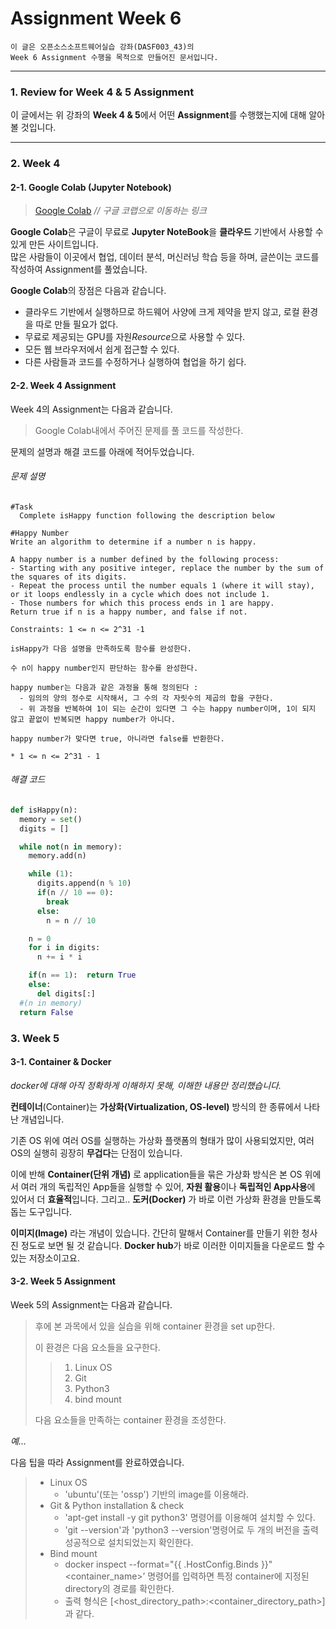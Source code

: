 # Assignment Week 6
```
이 글은 오픈소스소프트웨어실습 강좌(DASF003_43)의
Week 6 Assignment 수행을 목적으로 만들어진 문서입니다.
```
---
### 1. Review for Week 4 & 5 Assignment
이 글에서는 위 강좌의 **Week 4 & 5**에서
어떤 **Assignment**를 수행했는지에 대해 알아볼 것입니다.

---

### 2. Week 4
#### 2-1. Google Colab (Jupyter Notebook)
> [Google Colab](https://colab.research.google.com "Google Colab")      _// 구글 코랩으로 이동하는 링크_

**Google Colab**은 구글이 무료로 **Jupyter NoteBook**을 **클라우드** 기반에서 사용할 수 있게 만든 사이트입니다.
\
많은 사람들이 이곳에서 협업, 데이터 분석, 머신러닝 학습 등을 하며, 글쓴이는 코드를 작성하여 Assignment를 풀었습니다.


**Google Colab**의 장점은 다음과 같습니다.
- 클라우드 기반에서 실행하므로 하드웨어 사양에 크게 제약을 받지 않고, 로컬 환경을 따로 만들 필요가 없다.
- 무료로 제공되는 GPU를 자원*Resource*으로 사용할 수 있다.
- 모든 웹 브라우저에서 쉽게 접근할 수 있다.
- 다른 사람들과 코드를 수정하거나 실행하여 협업을 하기 쉽다.

#### 2-2. Week 4 Assignment
Week 4의 Assignment는 다음과 같습니다.
>Google Colab내에서 주어진 문제를 풀 코드를 작성한다.

문제의 설명과 해결 코드를 아래에 적어두었습니다.

###### 문제 설명

```
#Task
  Complete isHappy function following the description below

#Happy Number
Write an algorithm to determine if a number n is happy.

A happy number is a number defined by the following process:
- Starting with any positive integer, replace the number by the sum of the squares of its digits.
- Repeat the process until the number equals 1 (where it will stay), or it loops endlessly in a cycle which does not include 1.
- Those numbers for which this process ends in 1 are happy.
Return true if n is a happy number, and false if not.

Constraints: 1 <= n <= 2^31 -1
```

```
isHappy가 다음 설명을 만족하도록 함수를 완성한다.

수 n이 happy number인지 판단하는 함수를 완성한다.

happy number는 다음과 같은 과정을 통해 정의된다 :
  - 임의의 양의 정수로 시작해서, 그 수의 각 자릿수의 제곱의 합을 구한다.
  - 위 과정을 반복하여 1이 되는 순간이 있다면 그 수는 happy number이며, 1이 되지 않고 끝없이 반복되면 happy number가 아니다.

happy number가 맞다면 true, 아니라면 false를 반환한다.

* 1 <= n <= 2^31 - 1

```
    
###### 해결 코드
```python
def isHappy(n):
  memory = set()
  digits = []

  while not(n in memory):
    memory.add(n)

    while (1):
      digits.append(n % 10)
      if(n // 10 == 0):
        break
      else:
        n = n // 10

    n = 0
    for i in digits:
      n += i * i

    if(n == 1):  return True
    else:
      del digits[:]
  #(n in memory)
  return False
```

### 3. Week 5
#### 3-1. Container & Docker
_docker에 대해 아직 정확하게 이해하지 못해, 이해한 내용만 정리했습니다._


**컨테이너**(Container)는 **가상화(Virtualization, OS-level)** 방식의 한 종류에서 나타난 개념입니다.


기존 OS 위에 여러 OS를 실행하는 가상화 플랫폼의 형태가 많이 사용되었지만, 여러 OS의 실행히 굉장히 **무겁다**는 단점이 있습니다.


이에 반해 **Container(단위 개념)** 로 application들을 묶은 가상화 방식은 본 OS 위에서 여러 개의 독립적인 App들을 실행할 수 있어, **자원 활용**이나 **독립적인 App사용**에 있어서 더 **효율적**입니다.
그리고.. **도커(Docker)** 가 바로 이런 가상화 환경을 만들도록 돕는 도구입니다.


**이미지(Image)** 라는 개념이 있습니다. 간단히 말해서 Container를 만들기 위한 청사진 정도로 보면 될 것 같습니다.
**Docker hub**가 바로 이러한 이미지들을 다운로드 할 수 있는 저장소이고요.


#### 3-2. Week 5 Assignment
Week 5의 Assignment는 다음과 같습니다.
>후에 본 과목에서 있을 실습을 위해 container 환경을 set up한다.
>
>이 환경은 다음 요소들을 요구한다.
>> 1. Linux OS
>> 2. Git
>> 3. Python3
>> 4. bind mount
>
> 다음 요소들을 만족하는 container 환경을 조성한다.

_예..._


다음 팁을 따라 Assignment를 완료하였습니다.
> - Linux OS
>   - 'ubuntu'(또는 'ossp') 기반의 image를 이용해라.
> - Git & Python installation & check
>   - 'apt-get install -y git python3' 명령어를 이용해여 설치할 수 있다.
>   - 'git --version'과 'python3 --version'명령어로 두 개의 버전을 출력 성공적으로 설치되었는지 확인한다.
> - Bind mount
>   - docker inspect --format="{{ .HostConfig.Binds }}" <container_name>’ 명령어를 입력하면 특정 container에 지정된 directory의 경로를 확인한다.
>   - 출력 형식은 [<host_directory_path>:<container_directory_path>]과 같다.
